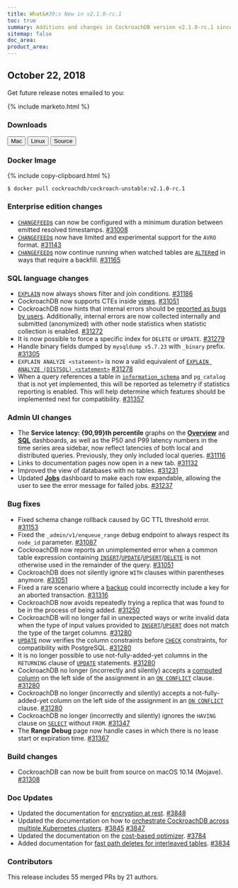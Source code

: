 ```yaml
---
title: What&#39;s New in v2.1.0-rc.1
toc: true
summary: Additions and changes in CockroachDB version v2.1.0-rc.1 since version v2.1.0-beta.20181015
sitemap: false
doc_area: 
product_area: 
---
```


## October 22, 2018

Get future release notes emailed to you:

{% include marketo.html %}

### Downloads

<div id="os-tabs" class="clearfix os-tabs_button-outline-primary">
    <a href="https://binaries.cockroachdb.com/cockroach-v2.1.0-rc.1.darwin-10.9-amd64.tgz"><button id="mac" data-eventcategory="mac-binary-release-notes">Mac</button></a>
    <a href="https://binaries.cockroachdb.com/cockroach-v2.1.0-rc.1.linux-amd64.tgz"><button id="linux" data-eventcategory="linux-binary-release-notes">Linux</button></a>
    <a href="https://binaries.cockroachdb.com/cockroach-v2.1.0-rc.1.src.tgz"><button id="source" data-eventcategory="source-release-notes">Source</button></a>
</div>

### Docker Image

{% include copy-clipboard.html %}
~~~ shell
$ docker pull cockroachdb/cockroach-unstable:v2.1.0-rc.1
~~~

### Enterprise edition changes

- [`CHANGEFEED`s](../v2.1/change-data-capture.html) can now be configured with a minimum duration between emitted resolved timestamps. [#31008][#31008]
- [`CHANGEFEED`s](../v2.1/change-data-capture.html) now have limited and experimental support for the `AVRO` format. [#31143][#31143]
- [`CHANGEFEED`s](../v2.1/change-data-capture.html) now continue running when watched tables are [`ALTER`ed](../v2.1/alter-table.html) in ways that require a backfill. [#31165][#31165]


### SQL language changes

- [`EXPLAIN`](../v2.1/explain.html) now always shows filter and join conditions. [#31186][#31186]
- CockroachDB now supports CTEs inside [views](../v2.1/views.html). [#31051][#31051]
- CockroachDB now hints that internal errors should be [reported as bugs by users](../v2.1/file-an-issue.html). Additionally, internal errors are now collected internally and submitted (anonymized) with other node statistics when statistic collection is enabled. [#31272][#31272]
- It is now possible to force a specific index for `DELETE` or `UPDATE`. [#31279][#31279]
- Handle binary fields dumped by `mysqldump v5.7.23` with `_binary` prefix. [#31305][#31305]
- `EXPLAIN ANALYZE <statement>` is now a valid equivalent of [`EXPLAIN ANALYZE (DISTSQL) <statement>`](../v2.1/explain-analyze.html) [#31278][#31278]
- When a query references a table in [`information_schema`](../v2.1/information-schema.html) and `pg_catalog` that is not yet implemented, this will be reported as telemetry if statistics reporting is enabled. This will help determine which features should be implemented next for compatibility. [#31357][#31357]

### Admin UI changes

- The **Service latency: {90,99}th percentile** graphs on the [**Overview**](../v2.1/admin-ui-overview-dashboard.html) and [**SQL**](../v2.1/admin-ui-sql-dashboard.html) dashboards, as well as the P50 and P99 latency numbers in the time series area sidebar, now reflect latencies of both local and distributed queries. Previously, they only included local queries. [#31116][#31116]
- Links to documentation pages now open in a new tab. [#31132][#31132]
- Improved the view of databases with no tables. [#31231][#31231]
- Updated [**Jobs**](../v2.1/admin-ui-jobs-page.html) dashboard to make each row expandable, allowing the user to see the error message for failed jobs. [#31237][#31237]

### Bug fixes

- Fixed schema change rollback caused by GC TTL threshold error. [#31153][#31153]
- Fixed the `_admin/v1/enqueue_range` debug endpoint to always respect its `node_id` parameter. [#31087][#31087]
- CockroachDB now reports an unimplemented error when a common table expression containing [`INSERT`](../v2.1/insert.html)/[`UPDATE`](../v2.1/update.html)/[`UPSERT`](../v2.1/upsert.html)/[`DELETE`](../v2.1/delete.html) is not otherwise used in the remainder of the query. [#31051][#31051]
- CockroachDB does not silently ignore `WITH` clauses within parentheses anymore. [#31051][#31051]
- Fixed a rare scenario where a [backup](../v2.1/backup.html) could incorrectly include a key for an aborted transaction. [#31316][#31316]
- CockroachDB now avoids repeatedly trying a replica that was found to be in the process of being added. [#31250][#31250]
- CockroachDB will no longer fail in unexpected ways or write invalid data when the type of input values provided to [`INSERT`](../v2.1/insert.html)/[`UPSERT`](../v2.1/upsert.html) does not match the type of the target columns. [#31280][#31280]
- [`UPDATE`](../v2.1/update.html) now verifies the column constraints before [`CHECK`](../v2.1/check.html) constraints, for compatibility with PostgreSQL. [#31280][#31280]
- It is no longer possible to use not-fully-added-yet columns in the `RETURNING` clause of [`UPDATE`](../v2.1/update.html) statements. [#31280][#31280]
- CockroachDB no longer (incorrectly and silently) accepts a [computed column](../v2.1/computed-columns.html) on the left side of the assignment in an [`ON CONFLICT`](../v2.1/insert.html#on-conflict-clause) clause. [#31280][#31280]
- CockroachDB no longer (incorrectly and silently) accepts a not-fully-added-yet column on the left side of the assignment in an [`ON CONFLICT`](../v2.1/insert.html#on-conflict-clause) clause. [#31280][#31280]
- CockroachDB no longer (incorrectly and silently) ignores the `HAVING` clause on [`SELECT`](../v2.1/select-clause.html) without `FROM`. [#31347][#31347]
- The **Range Debug** page now handle cases in which there is no lease start or expiration time. [#31367][#31367]

### Build changes

- CockroachDB can now be built from source on macOS 10.14 (Mojave). [#31308][#31308]

### Doc Updates

- Updated the documentation for [encryption at rest](../v2.1/encryption.html). [#3848](https://github.com/cockroachdb/docs/pull/3848)
- Updated the documentation on how to [orchestrate CockroachDB across multiple Kubernetes clusters](../v2.1/orchestrate-cockroachdb-with-kubernetes-multi-cluster.html). [#3845](https://github.com/cockroachdb/docs/pull/3845) [#3847](https://github.com/cockroachdb/docs/pull/3847)
- Updated the documentation on the [cost-based optimizer](../v2.1/cost-based-optimizer.html). [#3784](https://github.com/cockroachdb/docs/pull/3784)
- Added documentation for [fast path deletes for interleaved tables](../v2.1/interleave-in-parent.html). [#3834](https://github.com/cockroachdb/docs/pull/3834)

### Contributors

This release includes 55 merged PRs by 21 authors.

[#31008]: https://github.com/cockroachdb/cockroach/pull/31008
[#31051]: https://github.com/cockroachdb/cockroach/pull/31051
[#31087]: https://github.com/cockroachdb/cockroach/pull/31087
[#31116]: https://github.com/cockroachdb/cockroach/pull/31116
[#31132]: https://github.com/cockroachdb/cockroach/pull/31132
[#31143]: https://github.com/cockroachdb/cockroach/pull/31143
[#31153]: https://github.com/cockroachdb/cockroach/pull/31153
[#31165]: https://github.com/cockroachdb/cockroach/pull/31165
[#31186]: https://github.com/cockroachdb/cockroach/pull/31186
[#31231]: https://github.com/cockroachdb/cockroach/pull/31231
[#31237]: https://github.com/cockroachdb/cockroach/pull/31237
[#31250]: https://github.com/cockroachdb/cockroach/pull/31250
[#31272]: https://github.com/cockroachdb/cockroach/pull/31272
[#31278]: https://github.com/cockroachdb/cockroach/pull/31278
[#31279]: https://github.com/cockroachdb/cockroach/pull/31279
[#31280]: https://github.com/cockroachdb/cockroach/pull/31280
[#31305]: https://github.com/cockroachdb/cockroach/pull/31305
[#31308]: https://github.com/cockroachdb/cockroach/pull/31308
[#31316]: https://github.com/cockroachdb/cockroach/pull/31316
[#31347]: https://github.com/cockroachdb/cockroach/pull/31347
[#31357]: https://github.com/cockroachdb/cockroach/pull/31357
[#31367]: https://github.com/cockroachdb/cockroach/pull/31367
